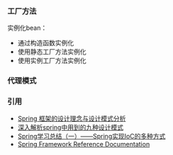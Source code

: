 ### 工厂方法
实例化bean：
* 通过构造函数实例化
* 使用静态工厂方法实例化
* 使用实例工厂方法实例化

### 代理模式



### 引用
* [Spring 框架的设计理念与设计模式分析](https://www.ibm.com/developerworks/cn/java/j-lo-spring-principle/)
* [深入解析spring中用到的九种设计模式](https://www.cnblogs.com/jifeng/p/7398852.html)
* [Spring学习总结（一）——Spring实现IoC的多种方式](https://www.cnblogs.com/best/p/5727935.html)
* [Spring Framework Reference Documentation](http://spring.cndocs.ml/)
